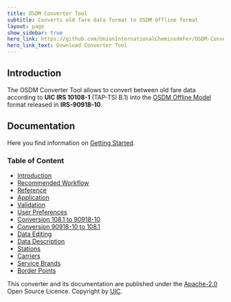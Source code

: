```yaml
---
title: OSDM Converter Tool
subtitle: Converts old fare data format to OSDM Offline format
layout: page
show_sidebar: true
hero_link: https://github.com/UnionInternationalCheminsdeFer/OSDM-Converter
hero_link_text: Download Converter Tool
---
```


## Introduction

The OSDM Converter Tool allows to convert between old fare data according to **UIC IRS 10108-1** (TAP-TSI B.1) into the [OSDM Offline Model](https://unioninternationalcheminsdefer.github.io/OSDM/spec/) format released in
**IRS-90918-10**.

## Documentation

Here you find information on [Getting Started](html/gettingstarted/gettingstarted.html).

### Table of Content

- [Introduction](html/gettingstarted/gettingstarted.html)
- [Recommended Workflow](html/gettingstarted/recommendedWorkflow.html)
- [Reference](html/reference/reference.html)
- [Application](html/reference/application.html)
- [Validation](html/reference/validation.html)
- [User Preferences](html/reference/userPreferences.html)
- [Conversion 108.1 to 90918-10](html/reference/conversionl2g.html)
- [Conversion 90918-10 to 108.1](html/reference/conversiong2l.html)
- [Data Editing](html/reference/data_editing.html)
- [Data Description](html/reference/datadescription.html)
- [Stations](html/reference/data_stationcodes.html)
- [Carriers](html/reference/data_companycodes.html)
- [Service Brands](html/reference/data_servicebrandcodes.html)
- [Border Points](html/reference/data_borderpoints.html)

This converter and its documentation are published under the [Apache-2.0](https://www.apache.org/licenses/LICENSE-2.0.html) Open Source Licence. Copyright by [UIC](https://www.uic.org).
